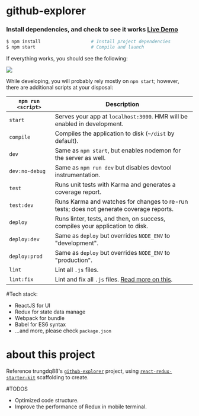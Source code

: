 # github-explorer

### Install dependencies, and check to see it works [Live Demo](https://ruanhaojian.github.io/Github-Explorer-Demo/)

```bash
$ npm install                   # Install project dependencies
$ npm start                     # Compile and launch
```
If everything works, you should see the following:

<img src="http://i.imgur.com/zR7VRG6.png?2" />

While developing, you will probably rely mostly on `npm start`; however, there are additional scripts at your disposal:

|`npm run <script>`|Description|
|------------------|-----------|
|`start`|Serves your app at `localhost:3000`. HMR will be enabled in development.|
|`compile`|Compiles the application to disk (`~/dist` by default).|
|`dev`|Same as `npm start`, but enables nodemon for the server as well.|
|`dev:no-debug`|Same as `npm run dev` but disables devtool instrumentation.|
|`test`|Runs unit tests with Karma and generates a coverage report.|
|`test:dev`|Runs Karma and watches for changes to re-run tests; does not generate coverage reports.|
|`deploy`|Runs linter, tests, and then, on success, compiles your application to disk.|
|`deploy:dev`|Same as `deploy` but overrides `NODE_ENV` to "development".|
|`deploy:prod`|Same as `deploy` but overrides `NODE_ENV` to "production".|
|`lint`|Lint all `.js` files.|
|`lint:fix`|Lint and fix all `.js` files. [Read more on this](http://eslint.org/docs/user-guide/command-line-interface.html#fix).|


#Tech stack:
* ReactJS for UI
* Redux for state data manage
* Webpack for bundle
* Babel for ES6 syntax
* ...and more, please check `package.json`

# about this project

Reference trungdq88's [`github-explorer`](https://github.com/trungdq88/github-explorer) project, using [`react-redux-starter-kit`](https://github.com/davezuko/react-redux-starter-kit) scaffolding to create.

#TODOS

* Optimized code structure.
* Improve the performance of Redux in mobile terminal.